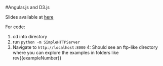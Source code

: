#Angular.js and D3.js

Slides available at [here](http://encodingpixels.com/mean-d3)

For code:

1. cd into directory
2. run `python -m SimpleHTTPServer`
3. Navigate to `http://localhost:8000`
4: Should see an ftp-like directory where you can explore the examples in folders like rev{{exampleNumber}}

